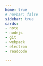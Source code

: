 ```yaml
---
home: true
# navbar: false
sidebar: true
cards:
- note
- nodejs
- git
- webpack
- electron
- readcode

---
```


<HomeCardContainer>
<HomeCard v-for="card in $page.frontmatter.cards" :text="card" :key="card"/>
</HomeCardContainer>
<!-- <HomeCard v-for="card in $page.frontmatter.cards" :text="card" :key="card"/> -->
